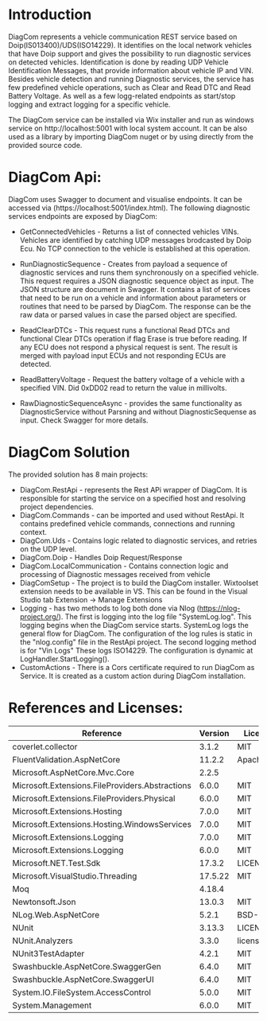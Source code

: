 # Introduction 
DiagCom represents a vehicle communication REST service based on Doip(IS013400)/UDS(ISO14229). It identifies on the local network vehicles that have Doip support and gives the possibility to run diagnostic services on detected vehicles. Identification is done by reading UDP Vehicle Identification Messages, that provide information about vehicle IP and VIN. 
Besides vehicle detection and running Diagnostic services, the service has few predefined vehicle operations, such as Clear and Read DTC and Read Battery Voltage. As well as a few logg-related endpoints as start/stop logging and extract logging for a specific vehicle. 
  
The DiagCom service can be installed via Wix installer and run as windows service on http://localhost:5001 with local system account. It can be also used as a library by importing DiagCom nuget or by using directly from the provided source code.

# DiagCom Api:
DiagCom uses Swagger to document and visualise endpoints. It can be accessed via (https://localhost:5001/index.html). 
The following diagnostic services endpoints are exposed by DiagCom:

- GetConnectedVehicles - Returns a list of connected vehicles VINs. Vehicles are identified by catching UDP messages brodcasted by Doip Ecu. No TCP connection to the vehicle is established at this operation. 

- RunDiagnosticSequence - Creates from payload a sequence of diagnostic services and runs them synchronously on a specified vehicle. This request requires a JSON diagnostic sequence object as input. The JSON structure are document in Swagger. It contains a list of services that need to be run on a vehicle and information about parameters or routines that need to be parsed by DiagCom. The response can be the raw data or parsed values in case the parsed object are specified.

- ReadClearDTCs - This request runs a functional Read DTCs and functional Clear DTCs operation if flag Erase is true before reading. If any ECU does not respond a physical request is sent. The result is merged with payload input ECUs and not responding ECUs are detected.

- ReadBatteryVoltage -  Request the battery voltage of a vehicle with a specified VIN. Did 0xDD02  read to return the value in millivolts.

- RawDiagnosticSequenceAsync - provides the same functionality as DiagnosticService without Parsning and without DiagnosticSequense as input. Check Swagger for more details.

# DiagCom Solution
The provided solution has 8 main projects:

- DiagCom.RestApi - represents the Rest APi wrapper of DiagCom. It is responsible for starting the service on a specified host and resolving project dependencies.
- DiagCom.Commands - can be imported and used without RestApi. It contains predefined vehicle commands, connections and running context. 
- DiagCom.Uds - Contains logic related to diagnostic services, and retries on the UDP level.
- DiagCom.Doip - Handles Doip Request/Response  
- DiagCom.LocalCommunication - Contains connection logic and processing of Diagnostic messages received from vehicle
- DiagComSetup - The project is to build the DiagCom installer. Wixtoolset extension needs to be available in VS. This can be found in the Visual Studio tab Extension -> Manage Extensions
- Logging -  has two methods to log both done via Nlog (https://nlog-project.org/). The first is logging into the log file "SystemLog.log". This logging begins when the DiagCom service starts. SystemLog logs the general flow for DiagCom. The configuration of the log rules is static in the "nlog.config" file in the RestApi project. The second logging method is for "Vin Logs" These logs ISO14229. The configuration is dynamic at LogHandler.StartLogging().  
- CustomActions - There is a Cors certificate required to run DiagCom as Service. It is created as a custom action during DiagCom installation. 

# References and Licenses:

| Reference                                       | Version | License Type    | License                                                               |
|-------------------------------------------------|---------|-----------------|-----------------------------------------------------------------------|
| coverlet.collector                              | 3.1.2   | MIT             | https://licenses.nuget.org/MIT                                        |
| FluentValidation.AspNetCore                     | 11.2.2  | Apache-2.0      | https://licenses.nuget.org/Apache-2.0                                 |
| Microsoft.AspNetCore.Mvc.Core                   | 2.2.5   |                 | https://raw.githubusercontent.com/aspnet/AspNetCore/2.0.0/LICENSE.txt |
| Microsoft.Extensions.FileProviders.Abstractions | 6.0.0   | MIT             | https://licenses.nuget.org/MIT                                        |
| Microsoft.Extensions.FileProviders.Physical     | 6.0.0   | MIT             | https://licenses.nuget.org/MIT                                        |
| Microsoft.Extensions.Hosting                    | 7.0.0   | MIT             | https://licenses.nuget.org/MIT                                        |
| Microsoft.Extensions.Hosting.WindowsServices    | 7.0.0   | MIT             | https://licenses.nuget.org/MIT                                        |
| Microsoft.Extensions.Logging                    | 7.0.0   | MIT             | https://licenses.nuget.org/MIT                                        |
| Microsoft.Extensions.Logging                    | 6.0.0   | MIT             | https://licenses.nuget.org/MIT                                        |
| Microsoft.NET.Test.Sdk                          | 17.3.2  | LICENSE_NET.txt | https://www.nuget.org/packages/Microsoft.NET.Test.Sdk/17.3.2/License  |
| Microsoft.VisualStudio.Threading                | 17.5.22 | MIT             | https://licenses.nuget.org/MIT                                        |
| Moq                                             | 4.18.4  |                 | https://raw.githubusercontent.com/moq/moq4/main/License.txt           |
| Newtonsoft.Json                                 | 13.0.3  | MIT             | https://licenses.nuget.org/MIT                                        |
| NLog.Web.AspNetCore                             | 5.2.1   | BSD-3-Clause    | https://licenses.nuget.org/BSD-3-Clause                               |
| NUnit                                           | 3.13.3  | LICENSE.txt     | https://www.nuget.org/packages/NUnit/3.13.3/License                   |
| NUnit.Analyzers                                 | 3.3.0   | license.txt     | https://www.nuget.org/packages/NUnit.Analyzers/3.3.0/License          |
| NUnit3TestAdapter                               | 4.2.1   | MIT             | https://licenses.nuget.org/MIT                                        |
| Swashbuckle.AspNetCore.SwaggerGen               | 6.4.0   | MIT             | https://licenses.nuget.org/MIT                                        |
| Swashbuckle.AspNetCore.SwaggerUI                | 6.4.0   | MIT             | https://licenses.nuget.org/MIT                                        |
| System.IO.FileSystem.AccessControl              | 5.0.0   | MIT             | https://licenses.nuget.org/MIT                                        |
| System.Management                               | 6.0.0   | MIT             | https://licenses.nuget.org/MIT                                        |


